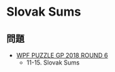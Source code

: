 # Slovak Sums

## 問題
- [WPF PUZZLE GP 2018 ROUND 6](../questions/wpfpgp2018-6.md)
	- 11-15. Slovak Sums
